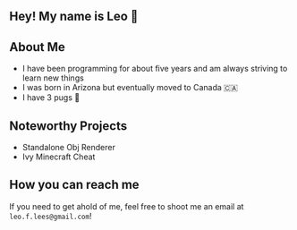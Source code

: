 ## Hey! My name is Leo 👋

## About Me
- I have been programming for about five years and am always striving to learn new things 
- I was born in Arizona but eventually moved to Canada 🇨🇦 
- I have 3 pugs 🐶

## Noteworthy Projects
* Standalone Obj Renderer
* Ivy Minecraft Cheat

## How you can reach me
If you need to get ahold of me, feel free to shoot me an email at `leo.f.lees@gmail.com`!

<!--
**LeoL6/LeoL6** is a ✨ _special_ ✨ repository because its `README.md` (this file) appears on your GitHub profile.

Here are some ideas to get you started:

- 🔭 I’m currently working on ...
- 🌱 I’m currently learning ...
- 👯 I’m looking to collaborate on ...
- 🤔 I’m looking for help with ...
- 💬 Ask me about ...
- 📫 How to reach me: ...
- 😄 Pronouns: ...
- ⚡ Fun fact: ...
-->

